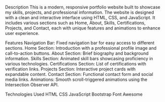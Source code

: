Description
This is a modern, responsive portfolio website built to showcase my skills, projects, and professional information. The website is designed with a clean and interactive interface using HTML, CSS, and JavaScript. It includes various sections such as Home, About, Skills, Certifications, Projects, and Contact, each with unique features and animations to enhance user experience.

Features
Navigation Bar: Fixed navigation bar for easy access to different sections.
Home Section: Introduction with a professional profile image and call-to-action buttons.
About Section: Brief biography and background information.
Skills Section: Animated skill bars showcasing proficiency in various technologies.
Certifications Section: List of certifications with verification links.
Projects Section: Interactive project cards with expandable content.
Contact Section: Functional contact form and social media links.
Animations: Smooth scroll-triggered animations using the Intersection Observer API.


Technologies Used
HTML
CSS
JavaScript
Bootstrap
Font Awesome
